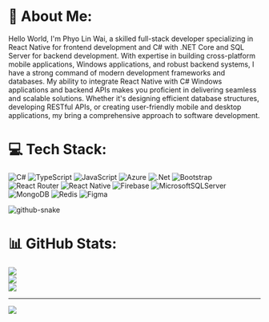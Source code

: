 # 💫 About Me:
Hello World, I'm Phyo Lin Wai, a skilled full-stack developer specializing in React Native for frontend development and C# with .NET Core and SQL Server for backend development. With expertise in building cross-platform mobile applications, Windows applications, and robust backend systems, I have a strong command of modern development frameworks and databases. My ability to integrate React Native with C# Windows applications and backend APIs makes you proficient in delivering seamless and scalable solutions. Whether it's designing efficient database structures, developing RESTful APIs, or creating user-friendly mobile and desktop applications, my bring a comprehensive approach to software development.


# 💻 Tech Stack:
![C#](https://img.shields.io/badge/c%23-%23239120.svg?style=for-the-badge&logo=csharp&logoColor=white) ![TypeScript](https://img.shields.io/badge/typescript-%23007ACC.svg?style=for-the-badge&logo=typescript&logoColor=white) ![JavaScript](https://img.shields.io/badge/javascript-%23323330.svg?style=for-the-badge&logo=javascript&logoColor=%23F7DF1E) ![Azure](https://img.shields.io/badge/azure-%230072C6.svg?style=for-the-badge&logo=microsoftazure&logoColor=white) ![.Net](https://img.shields.io/badge/.NET-5C2D91?style=for-the-badge&logo=.net&logoColor=white) ![Bootstrap](https://img.shields.io/badge/bootstrap-%238511FA.svg?style=for-the-badge&logo=bootstrap&logoColor=white) ![React Router](https://img.shields.io/badge/React_Router-CA4245?style=for-the-badge&logo=react-router&logoColor=white) ![React Native](https://img.shields.io/badge/react_native-%2320232a.svg?style=for-the-badge&logo=react&logoColor=%2361DAFB) ![Firebase](https://img.shields.io/badge/firebase-a08021?style=for-the-badge&logo=firebase&logoColor=ffcd34) ![MicrosoftSQLServer](https://img.shields.io/badge/Microsoft%20SQL%20Server-CC2927?style=for-the-badge&logo=microsoft%20sql%20server&logoColor=white) ![MongoDB](https://img.shields.io/badge/MongoDB-%234ea94b.svg?style=for-the-badge&logo=mongodb&logoColor=white) ![Redis](https://img.shields.io/badge/redis-%23DD0031.svg?style=for-the-badge&logo=redis&logoColor=white) ![Figma](https://img.shields.io/badge/figma-%23F24E1E.svg?style=for-the-badge&logo=figma&logoColor=white)

<picture>
  <source media="(prefers-color-scheme: dark)" srcset="https://raw.githubusercontent.com/tobiasmeyhoefer/tobiasmeyhoefer/output/github-snake-dark.svg" />
  <source media="(prefers-color-scheme: light)" srcset="https://raw.githubusercontent.com/tobiasmeyhoefer/tobiasmeyhoefer/output/github-snake.svg" />
  <img alt="github-snake" src="https://raw.githubusercontent.com/tobiasmeyhoefer/tobiasmeyhoefer/output/github-snake.svg" />
</picture>

# 📊 GitHub Stats:
![](https://github-readme-stats.vercel.app/api?username=phyolinwai&theme=default&hide_border=false&include_all_commits=false&count_private=false)<br/>
![](https://nirzak-streak-stats.vercel.app/?user=phyolinwai&theme=default&hide_border=false)<br/>
![](https://github-readme-stats.vercel.app/api/top-langs/?username=phyolinwai&theme=default&hide_border=false&include_all_commits=false&count_private=false&layout=compact)

---
[![](https://visitcount.itsvg.in/api?id=phyolinwai&icon=0&color=0)](https://visitcount.itsvg.in)

<!-- Proudly created with GPRM ( https://gprm.itsvg.in ) -->
